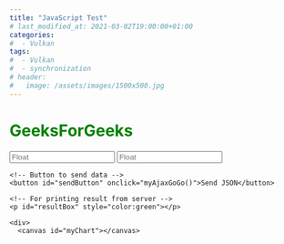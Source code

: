 ```yaml
---
title: "JavaScript Test"
# last_modified_at: 2021-03-02T19:00:00+01:00
categories:
#  - Vulkan
tags:
#  - Vulkan
#  - synchronization
# header:
#   image: /assets/images/1500x500.jpg
---
```


<h1 style="color:green;">
    GeeksForGeeks
</h1>

<p> 
    <!-- Making a text input -->
    <input type="number" step="any" id="inputVal" placeholder="Float" /> 
    <input type="number" step="any" id="stepSize" placeholder="Float" /> 
          
    <!-- Button to send data -->
    <button id="sendButton" onclick="myAjaxGoGo()">Send JSON</button>
  
    <!-- For printing result from server -->
    <p id="resultBox" style="color:green"></p>   
    
    <div>
      <canvas id="myChart"></canvas>
   </div>
</p>

<script src="https://cdn.jsdelivr.net/npm/chart.js"></script>
<script>
const chartConfig = {
	type: 'line',
	options: {}
};
const myChart = new Chart(document.getElementById('myChart'), chartConfig);
myChart.reset();
	
function myAjaxGoGo(){ 

	let inputVal = document.getElementById("inputVal").value;
	// Validate inputVal 
	var patternForInputVal=/^-?(\d+(\.\d+)?|\.\d+)$/;
	if (!patternForInputVal.test(inputVal)) {
		alert("Invalid number in textbox: " + inputVal);
		return;
	}
	
	let stepSize = document.getElementById("stepSize").value;
	// Validate stepSize 
	if (!patternForInputVal.test(stepSize)) {
		alert("Invalid number in textbox: " + stepSize);
		return;
	}

	let result = document.getElementById("resultBox");
	
	// Creating a XHR object 
	let xhr = new XMLHttpRequest(); 
	let url = "https://godbolt.org/api/compiler/g63/compile"; 

	// open a connection 
	xhr.open("POST", url, true); 

	// Set the request header i.e. which type of content you are sending 
	xhr.setRequestHeader("Content-Type", "application/json"); 

	// Create a state change callback 
	xhr.onreadystatechange = function () { 
	
		document.getElementById("sendButton").disabled=false;
	
		if (xhr.readyState === 4 && xhr.status === 200) { 

			// Analyze server result:
			var location = this.responseText.lastIndexOf("####RESULT:");
			if (-1 == location) {
				result.innerHTML = this.responseText; 
			}
			else {
				// Got something that looks like our expected result:
				const resultLines = this.responseText.substring(location + "####RESULT:".length).split("\n");
				if (resultLines.length >= 1) {
					result.innerHTML = resultLines[0];
					
					// Results for chart in lines [1] and [2]:
					if (resultLines.length >= 3) {
						const labels = resultLines[1].split(",");
						const precisions = resultLines[2].split(",").map(x => parseFloat(x));

						const chartData = {
							labels: labels,
							datasets: [{
							  label: 'Precision',
							  backgroundColor: 'rgb(0, 203, 230)',
							  borderColor: 'rgb(0, 203, 230)',
							  data: precisions,
							}]
						  };

						chartConfig.data = chartData;
						myChart.update('active');
					}
				}
			}
		} 
	}; 
			
	var cppCode = 
	"#include <iostream>                                                                       \n" +
	"#include <algorithm>                                                                      \n" +
	"float precision_for(float reference) {                                                    \n" +
	"	unsigned long long i = *reinterpret_cast<unsigned long long*>(&reference);             \n" +
	"    unsigned long long j = i+1;                                                           \n" +
	"    float more = *reinterpret_cast<float*>(&j);                                           \n" +
	"	unsigned long long k = i-1;                                                            \n" +
	"	float less = *reinterpret_cast<float*>(&k);                                            \n" +
	"    float precision = std::max(more - reference, reference - less);                       \n" +
	"	return precision;                                                                      \n" +
	"}                                                                                         \n" +
	"int main () {                                                                             \n" +
	"    float middle = static_cast<float>({INPUTVAL});                                        \n" +
	"    float step = static_cast<float>({STEPSIZE});                                          \n" +
	"    std::cout << \"####RESULT:\" << std::defaultfloat << precision_for(middle) << std::endl;\n" +
	"    std::cout << std::fixed;                                                              \n" +
	"    for (int i = -10; i < 10; ++i) {                                                      \n" +
	"        float val = middle + static_cast<float>(i) * step;                                \n" +
	"        std::cout << val << \",\";                                                        \n" +
	"    }                                                                                     \n" +
	"    std::cout << (middle + static_cast<float>(10) * step) << std::endl;                   \n" +
	"    std::cout << std::defaultfloat;                                                       \n" +
	"    for (int i = -10; i < 10; ++i) {                                                      \n" +
	"        float val = middle + static_cast<float>(i) * step;                                \n" +
	"        std::cout << precision_for(val) << \",\";                                         \n" +
	"    }                                                                                     \n" +
	"    std::cout << precision_for(middle + static_cast<float>(10) * step) << std::endl;      \n" +
	"    return 1;                                                                             \n" +
	"}\n";

	// Converting JSON data to string 
	var data = JSON.stringify({
		"source": cppCode.replace("{INPUTVAL}", inputVal).replace("{STEPSIZE}", stepSize),
		"compiler": "g82",
		"options": {
			"userArguments": "-O3",
			"executeParameters": {
				"args": ["arg1", "arg2"],
				"stdin": "hello, world!"
			},
			"compilerOptions": {
				"executorRequest": true
			},
			"filters": {
				"execute": true
			},
			"tools": [],
			"libraries": [
				{"id": "openssl", "version": "111c"}
			]
		},
		"lang": "c++",
		"allowStoreCodeDebug": true
	}); 

	// Sending data with the request 
	xhr.send(data); 

	document.getElementById("sendButton").disabled=true;
} 

</script>

